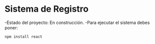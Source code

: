 <h1>Sistema de Registro</h1>

-Estado del proyecto: En construcción.
-Para ejecutar el sistema debes poner: 

```npm install react```
